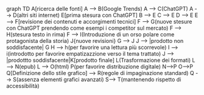 graph TD
A[ricerca delle fonti]
A --> B(Google Trends)
A --> C(ChatGPT)
A --> D(altri siti internet)
E[prima stesura con ChatGPT]
B --> E
C --> E
D --> E
E --> F[revisione dei contenuti e accorgimenti tecnici]
F --> G(nuove stesure con ChatGPT prendendo come esempi i competitor sul mercato)
F --> H(stesura testo in rima)
F --> I(Introduzione di un orso polare come protagonista della storia)
J{nuove revisioni}
G --> J
J --> |prodotto non soddisfacente| G
H --> h(per favorire una lettura più scorrevole)
I --> i(introdotto per favorire empatizazzione verso il tema trattato)
J --> |prodottto soddisfacente|K[prodotto finale]
 L(Trasformazione dei formati)
L --> N(epub)
L --> O(html)
P(per favorire distribuzione digitale)
N-->P
O-->P
Q[Definizione dello stile grafico] --> R(regole di impaginazione standard)
Q --> S(assenza elementi grafici avanzati)
S--> T(mantenendo rispetto di accessibilità)